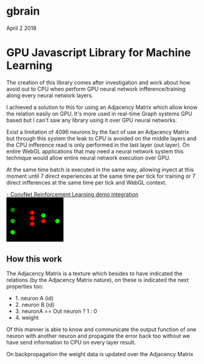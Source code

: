 gbrain
============
April 2 2018
<h1>GPU Javascript Library for Machine Learning</h1>

<p>The creation of this library comes after investigation and work about how avoid out to CPU when perform GPU neural network infference/training along every neural network layers.</p>
<p>I achieved a solution to this for using an Adjacency Matrix which allow know the relation easily on GPU. It's more used in real-time Graph systems GPU based but I can't saw any library using it over GPU neural networks.</p>
<p>Exist a limitation of 4096 neurons by the fact of use an Adjacency Matrix but through this system the leak to CPU is avoided on the middle layers and the CPU infference read is only performed in the last layer (out layer). On entire WebGL applications that may need a neural network system this technique would allow entire neural network execution over GPU.</p>   
<p>At the same time batch is executed in the same way, allowing inyect at this moment until 7 direct experiences at the same time per tick for training or 7 direct infferences at the same time per tick and WebGL context.</p>
<p>
<a href="http://stormcolour.appspot.com/gbrain/demos/gbrain-reinforcement-learning/">- ConvNet Reinforcement Learning demo integration</a><br />
<a href="http://stormcolour.appspot.com/gbrain/demos/gbrain-reinforcement-learning/"><img src="demos/graph-neuronal-network/capture.jpg" style="width:150px"/></a> 
</p>
<h2>How this work</h2>
<p>The <a hef="https://en.wikipedia.org/wiki/Adjacency_matrix">Adjacency Matrix</a> is a texture which besides to have indicated the relations (by the Adjacency Matrix nature), on these is indicated the next properties too:</p>
    <ul>
    <li>1. neuron A (id)</li>
    <li>2. neuron B (id)</li>
    <li>3. neuronA == Out neuron ? 1 : 0</li>
    <li>4. weight</li>
    </ul>
<p>Of this manner is able to know and communicate the output function of one neuron with another neuron and propagate the error back too without we have send information to CPU on every layer result.</p>
<p>On backpropagation the weight data is updated over the Adjacency Matrix</p>
